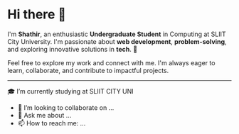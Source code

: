 # Hi there 👋

I'm **Shathir**, an enthusiastic **Undergraduate Student** in Computing at SLIIT City University. I'm passionate about **web development**, **problem-solving**, and exploring innovative solutions in **tech**. 🚀

Feel free to explore my work and connect with me. I'm always eager to learn, collaborate, and contribute to impactful projects.

---

🎓 I’m currently studying at SLIIT CITY UNI
- 👯 I’m looking to collaborate on ...
- 💬 Ask me about ...
- 📫 How to reach me: ...
